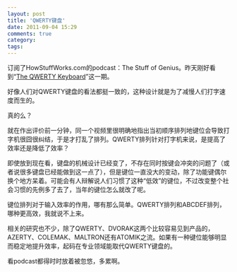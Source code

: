 ```yaml
---
layout: post
title: 'QWERTY键盘'
date: 2011-09-04 15:29
comments: true
category: 
tags:
---
```

    

订阅了HowStuffWorks.com的podcast：The Stuff of Genius。昨天刚好看到“[The QWERTY Keyboard](http://videos.howstuffworks.com/howstuffworks/40391-the-stuff-of-genius-the-qwerty-keyboard-video.htm)”这一期。

好像人们对QWERTY键盘的看法都挺一致的，这种设计就是为了减慢人们打字速度而生的。

真的么？

就在作出评价前一分钟，同一个视频里很明确地指出当初顺序排列地键位会导致打字机很囧很纠结，于是才打乱了排列。QWERTY排列针对打字机来说，是提高了效率还是降低了效率？

即使放到现在看，键盘的机械设计已经变了，不存在同时按键会冲突的问题了（或者说很多键盘已经能做到这一点了），但是键位一直没大的变动，除了功能键偶尔换个地方呆着。可能会有人辩解说人们习惯了这种“低效”的键位，不过改变整个社会习惯的先例多了去了，当年的键位怎么就改了呢。

键位排列对于输入效率的作用，哪有那么简单。QWERTY排列和ABCDEF排列，哪种更高效，我就说不上来。

相关的研究也不少，除了QWERTY、DVORAK这两个比较容易见到产品的，AZERTY、COLEMAK、MALTRON还有ATOMIK之流。如果有一种键位能够明显而稳定地提升效率，起码在专业领域能取代QWERTY键盘的。

看podcast都得时时放着被忽悠，多累啊。
